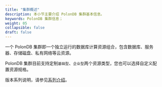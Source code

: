 ```yaml
---
title: "集群概述"
description: 本小节主要介绍 PolonDB 集群基本信息。 
keywords: PolonDB 集群信息；
weight: 05
collapsible: false
draft: false
---
```



一个 PolonDB 集群即一个独立运行的数据库计算资源组合，包含数据库、服务器、存储磁盘、私有网络等云资源。

PolonDB 集群目前支持定制`基础型`、`企业型`两个资源类型，您也可以选择自定义配置资源规格。

版本系列说明，请参见[系列介绍](../../../intro/specification)。
